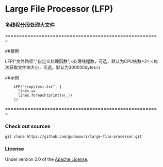 Large File Processor (LFP)
===
### 多线程分段处理大文件

 =======================================================

##使用

LFP("文件路径","自定义处理函数",<处理线程数，可选，默认为CPU核数*2>,<每次获取文件块大小，可选，默认为300000bytes>)

##示例

        LFP("\tmp\test.txt", {
          lines =>
          lines.foreach(println(_))
        })

=======================================================


### Check out sources
`git clone https://github.com/gudaoxuri/large-file-processor.git`

### License

Under version 2.0 of the [Apache License][].

[Apache License]: http://www.apache.org/licenses/LICENSE-2.0

